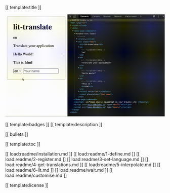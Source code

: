 [[ template:title ]]

<p align="center">
  <a target="_blank" rel="noopener noreferrer" href="https://codepen.io/andreasbm/pen/MWWXPNO?editors=1010">
      <img src="https://raw.githubusercontent.com/andreasbm/lit-translate/master/example.gif" width="650" style="max-width: 100%;">
  </a>
</p>

[[ template:badges ]]
[[ template:description ]]

[[ bullets ]]

[[ template:toc ]]

[[ load:readme/installation.md ]]
[[ load:readme/1-define.md ]]
[[ load:readme/2-register.md ]]
[[ load:readme/3-set-language.md ]]
[[ load:readme/4-get-translations.md ]]
[[ load:readme/5-interpolate.md ]]
[[ load:readme/6-lit.md ]]
[[ load:readme/wait.md ]]
[[ load:readme/customise.md ]]

[[ template:license ]]
